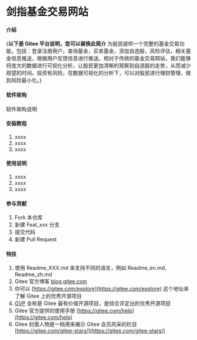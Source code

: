 # 剑指基金交易网站

#### 介绍
{**以下是 Gitee 平台说明，您可以替换此简介**
为股民提供一个完整的基金交易功能，包括：登录注册用户，查询基金，买卖基金，添加自选股，风险评估，相关基金信息推送，根据用户反馈信息进行推送。相对于传统的基金交易网站，我们能够将庞大的数据进行可视化分析，让股民更加清晰的观察到自选股的走势，从而减少观望的时间。投资有风险，在数据可视化的分析下，可以对股民进行理财管理，做到风险最小化。}

#### 软件架构
软件架构说明


#### 安装教程

1.  xxxx
2.  xxxx
3.  xxxx

#### 使用说明

1.  xxxx
2.  xxxx
3.  xxxx

#### 参与贡献

1.  Fork 本仓库
2.  新建 Feat_xxx 分支
3.  提交代码
4.  新建 Pull Request


#### 特技

1.  使用 Readme\_XXX.md 来支持不同的语言，例如 Readme\_en.md, Readme\_zh.md
2.  Gitee 官方博客 [blog.gitee.com](https://blog.gitee.com)
3.  你可以 [https://gitee.com/explore](https://gitee.com/explore) 这个地址来了解 Gitee 上的优秀开源项目
4.  [GVP](https://gitee.com/gvp) 全称是 Gitee 最有价值开源项目，是综合评定出的优秀开源项目
5.  Gitee 官方提供的使用手册 [https://gitee.com/help](https://gitee.com/help)
6.  Gitee 封面人物是一档用来展示 Gitee 会员风采的栏目 [https://gitee.com/gitee-stars/](https://gitee.com/gitee-stars/)
